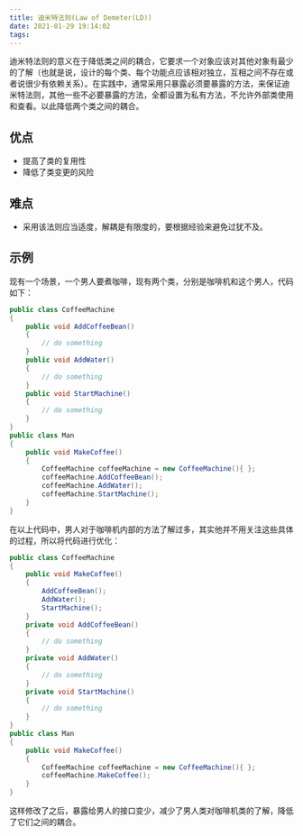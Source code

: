 ```yaml
---
title: 迪米特法则(Law of Demeter(LD))
date: 2021-01-29 19:14:02
tags:
---
```


迪米特法则的意义在于降低类之间的耦合，它要求一个对象应该对其他对象有最少的了解（也就是说，设计的每个类、每个功能点应该相对独立，互相之间不存在或者说很少有依赖关系）。在实践中，通常采用只暴露必须要暴露的方法，来保证迪米特法则，其他一些不必要暴露的方法，全都设置为私有方法，不允许外部类使用和查看。以此降低两个类之间的耦合。

## 优点

* 提高了类的复用性
* 降低了类变更的风险

## 难点

* 采用该法则应当适度，解耦是有限度的，要根据经验来避免过犹不及。

## 示例

现有一个场景，一个男人要煮咖啡，现有两个类，分别是咖啡机和这个男人，代码如下：

~~~ c#
public class CoffeeMachine
{
    public void AddCoffeeBean()
    {
        // do something
    }
    public void AddWater()
    {
        // do something
    }
    public void StartMachine()
    {
        // do something
    }
}
public class Man
{
    public void MakeCoffee()
    {
        CoffeeMachine coffeeMachine = new CoffeeMachine(){ };
        coffeeMachine.AddCoffeeBean();
        coffeeMachine.AddWater();
        coffeeMachine.StartMachine();
    }
}
~~~

在以上代码中，男人对于咖啡机内部的方法了解过多，其实他并不用关注这些具体的过程，所以将代码进行优化：

~~~ c#
public class CoffeeMachine
{
    public void MakeCoffee()
    {
        AddCoffeeBean();
        AddWater();
        StartMachine();
    }
    private void AddCoffeeBean()
    {
        // do something
    }
    private void AddWater()
    {
        // do something
    }
    private void StartMachine()
    {
        // do something
    }
}
public class Man
{
    public void MakeCoffee()
    {
        CoffeeMachine coffeeMachine = new CoffeeMachine(){ };
        coffeeMachine.MakeCoffee();
    }
}
~~~

这样修改了之后，暴露给男人的接口变少，减少了男人类对咖啡机类的了解，降低了它们之间的耦合。
